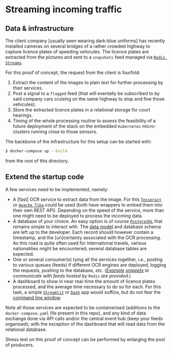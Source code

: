 # Streaming incoming traffic

## Data & infrastructure

The client company [usually seen wearing dark-blue uniforms] has recently installed
cameras on several bridges of a rather crowded highway to capture licence plates of
speeding vehicules. The licence plates are extracted from the pictures and sent to a
`snapshots` feed managed via [`Redis Streams`](https://redis.io/topics/streams-intro).

For this proof of concept, the request from the client is fourfold:

1. Extract the content of the images to plain text for further processing by their
   services.
2. Post a signal to a `flagged` feed (that will eventally be subscribed to by said
   company cars cruising on the same highway to stop and fine those vehicules).
3. Store the extracted licence plates in a relational storage for court hearings.
4. Timing of the whole processing routine to assess the feasibility of a future
   deployment of the stack on the embedded `Kubernetes` micro-clusters running close to
   those sensors.

The backbone of the infrastructure for this setup can be started with:

```bash
$ docker-compose up --build
```

from the root of this directory.

## Extend the startup code

A few services need to be implemented, namely:

* A [fast] OCR service to extract data from the image. For this
  [`Tesseract`](https://github.com/tesseract-ocr/tesseract) or
  [`Apache Tika`](https://tika.apache.org/) could be used (both have wrappers to
  embed them into their own REST API). Depending on the speed of the service, more
  than one might need to be deployed to process the incoming data.
* A database of your choice. An easy option is of course
  [`PostgreSQL`](https://www.postgresql.org/) that remains simple to interact with. The
  [data model](https://www.sqlalchemy.org/) and database schema are left up to the
  developer. Each record should however contain a timestamp, and the [un]certainty
  associated with the OCR processing. As this road is quite often used for international
  travels, various nationalities might be encountered; several database tables are
  expected.
* One or several consumer(s) tying all the services together, _i.e._, posting to various
  queues (feeds) if different OCR engines are deployed, logging the requests, pushing to
  the database, _etc._ ([_Example_](producer/push.py) [_snippets_](consumer/pull.py)
  _to communicate with feeds hosted by_ `Redis` _are provided._)
* A dashboard to show in near real-time the amount of licence plates processed, and the
  average time necessary to do so for each. For this task, a simple
  [`Streamlit`](https://streamlit.io/) or [`Dash`](https://plotly.com/dash/) app would
  suffice, but do not fear the
  [command line window](https://github.com/FedericoCeratto/dashing).

Note all those services are expected to be containerised (additions to the
`docker-compose.yaml` file present in this repo), and any kind of data exchange done via
API calls and/or the central event hub (keep your feeds organised); with the exception of
the dashboard that will read data from the relational database.

Stress test on this proof of concept can be performed by enlarging the pool of producers.
